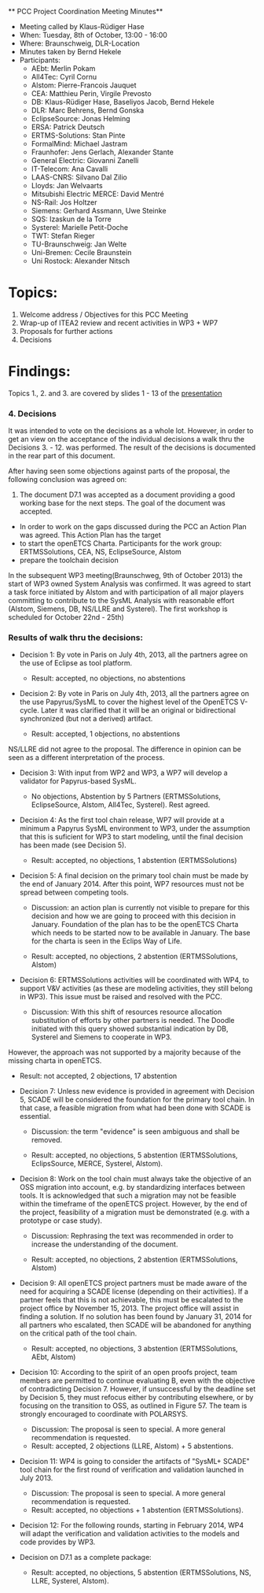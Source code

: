 ** PCC Project Coordination Meeting Minutes**

* Meeting called by Klaus-Rüdiger Hase
* When: Tuesday, 8th of October, 13:00 - 16:00
* Where: Braunschweig, DLR-Location
* Minutes taken by Bernd Hekele
* Participants: 
  * AEbt: Merlin Pokam
  * All4Tec: Cyril Cornu
  * Alstom: Pierre-Francois Jauquet
  * CEA: Matthieu Perin, Virgile Prevosto
  * DB: Klaus-Rüdiger Hase, Baseliyos Jacob, Bernd Hekele 
  * DLR: Marc Behrens, Bernd Gonska
  * EclipseSource: Jonas Helming 
  * ERSA: Patrick Deutsch
  * ERTMS-Solutions: Stan Pinte
  * FormalMind: Michael Jastram
  * Fraunhofer: Jens Gerlach, Alexander Stante
  * General Electric: Giovanni Zanelli
  * IT-Telecom: Ana Cavalli
  * LAAS-CNRS: Silvano Dal Zilio
  * Lloyds: Jan Welvaarts
  * Mitsubishi Electric MERCE: David Mentré
  * NS-Rail: Jos Holtzer
  * Siemens: Gerhard Assmann, Uwe Steinke
  * SQS: Izaskun de la Torre
  * Systerel: Marielle Petit-Doche
  * TWT: Stefan Rieger
  * TU-Braunschweig: Jan Welte
  * Uni-Bremen: Cecile Braunstein
  * Uni Rostock: Alexander Nitsch

# Topics:
1. Welcome address / Objectives for this PCC Meeting
1. Wrap-up of ITEA2 review and recent activities in WP3 + WP7
1. Proposals for further actions
1. Decisions

# Findings:
Topics 1., 2. and 3. are covered by slides 1 - 13 of the [presentation](https://github.com/openETCS/governance/blob/master/PCC-Meetings/201310081255_openETCS-PCC_as.pdf)

### 4. Decisions
It was intended to vote on the decisions as a whole lot. However, in order to get an view on the acceptance of the individual decisions a walk thru the Decisions 3. - 12. was performed. The result of the decisions is documented in the rear part of this document.

After having seen some objections against parts of the proposal, the following conclusion was agreed on:

1. The document D7.1 was accepted as a document providing a good working base for the next steps. The goal of the document was accepted.

* In order to work on the gaps discussed during the PCC an Action Plan was agreed.
This Action Plan has the target 
 * to start  the openETCS Charta. Participants for the work group: ERTMSSolutions, CEA, NS, EclipseSource, Alstom
 * prepare the toolchain decision 

In the subsequent WP3 meeting(Braunschweg, 9th of October 2013) the start of WP3 owned System Analysis was confirmed. It was agreed to start a task force initiated by Alstom and with participation of all major players committing to contribute to the SysML Analysis with reasonable effort (Alstom, Siemens, DB, NS/LLRE and Systerel). The first workshop is scheduled for October 22nd - 25th)

### Results of walk thru the decisions:
* Decision 1: By vote in Paris on July 4th, 2013, all the partners agree on the use of Eclipse as tool platform.

  * Result: accepted, no objections, no abstentions
 
* Decision 2: By vote in Paris on July 4th, 2013, all the partners agree on the use Papyrus/SysML to cover the highest level of the OpenETCS V-cycle. Later it was clarified that it will be an original or bidirectional synchronized (but not a derived) artifact.

  * Result: accepted, 1 objections, no abstentions

NS/LLRE did not agree to the proposal. The difference in opinion can be seen as a different interpretation of the process.

* Decision 3: With input from WP2 and WP3, a WP7 will develop a validator for Papyrus-based SysML.

  * No objections, Abstention by 5 Partners (ERTMSSolutions, EclipseSource, Alstom, All4Tec, Systerel). Rest agreed.
 
* Decision 4: As the first tool chain release, WP7 will provide at a minimum a Papyrus SysML environment to WP3, under the assumption that this is suficient for WP3 to start modeling, until the final decision has been made (see Decision 5).

  * Result: accepted, no objections, 1 abstention (ERTMSSolutions)

* Decision 5: A final decision on the primary tool chain must be made by the end of January 2014. After this point, WP7 resources must not be spread between competing tools.

  * Discussion: an action plan is currently not visible to prepare for this decision and how we are going to proceed with this decision in January. Foundation of the plan has to be the openETCS Charta which needs to be started now to be available in January. The base for the charta is seen in the Eclips Way of Life.
 
  * Result: accepted, no objections, 2 abstention (ERTMSSolutions, Alstom)

* Decision 6: ERTMSSolutions activities will be coordinated with WP4, to support V&V activities (as these are modeling activities, they still belong in WP3). This issue must be raised and resolved with the PCC. 

  * Discussion: With this shift of resources resource allocation substitution of efforts by other partners is needed. The Doodle initiated with this query showed substantial indication  by DB, Systerel and Siemens to cooperate in WP3. 

However, the approach was not supported by a majority because of the missing charta in openETCS.

  * Result: not accepted, 2 objections, 17 abstention

* Decision 7: Unless new evidence is provided in agreement with Decision 5, SCADE will be considered the foundation for the primary tool chain. In that case, a feasible migration from what had been done with SCADE is essential.
 
  * Discussion: the term "evidence" is seen ambiguous and shall be removed.

  * Result: accepted, no objections, 5 abstention (ERTMSSolutions, EclipsSource, MERCE, Systerel, Alstom).
 
* Decision 8: Work on the tool chain must always take the objective of an OSS migration into account, e.g. by standardizing interfaces between tools. It is acknowledged that such a migration may not be feasible within the timeframe of the openETCS project. However, by the end of the project, feasibility of a migration must be demonstrated (e.g. with a prototype or case study). 

  * Discussion: Rephrasing the text was recommended in order to increase the understanding of the document.

  * Result: accepted, no objections, 2 abstention (ERTMSSolutions, Alstom)

* Decision 9: All openETCS project partners must be made aware of the need for acquiring a SCADE license (depending on their activities). If a partner feels that this is not achievable, this must be escalated to the project office by November 15, 2013. The project office will assist in finding a solution. If no solution has been found by January 31, 2014 for all partners who escalated, then SCADE will be abandoned for anything on the critical path of the tool chain.

  * Result: accepted, no objections, 3 abstention (ERTMSSolutions, AEbt, Alstom)

* Decision 10: According to the spirit of an open proofs project, team members are permitted to continue evaluating B, even with the objective of contradicting Decision 7. However, if unsuccessful by the deadline set by Decision 5, they must refocus either by contributing elsewhere, or by focusing on the transition to OSS, as outlined in Figure 57. The team is strongly encouraged to coordinate with POLARSYS.

  * Discussion: The proposal is seen to special. A more general recommendation is requested. 
  * Result: accepted, 2 objections (LLRE, Alstom) + 5 abstentions.

* Decision 11: WP4 is going to consider the artifacts of "SysML+ SCADE" tool chain for the first round of verification and validation launched in July 2013.

  * Discussion: The proposal is seen to special. A more general recommendation is requested. 
  * Result: accepted, no objections + 1 abstention (ERTMSSolutions).

* Decision 12: For the following rounds, starting in February 2014, WP4 will adapt the verification and validation activities to the models and code provides by WP3.


* Decision on D7.1 as a complete package:
  * Result: accepted, no objections, 5 abstention (ERTMSSolutions, NS, LLRE, Systerel, Alstom).
